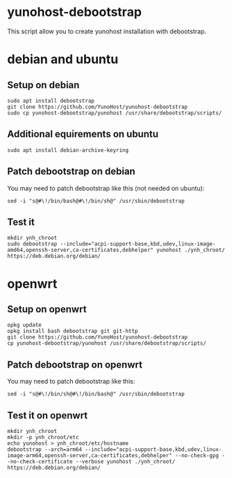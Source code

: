 # yunohost-debootstrap
This script allow you to create yunohost installation with debootstrap.

# debian and ubuntu

## Setup on debian

```
sudo apt install debootstrap
git clone https://github.com/YunoHost/yunohost-debootstrap
sudo cp yunohost-debootstrap/yunohost /usr/share/debootstrap/scripts/
```

## Additional equirements on ubuntu

```
sudo apt install debian-archive-keyring
```

## Patch debootstrap on debian
You may need to patch debootstrap like this (not needed on ubuntu):
```
sed -i "s@#\!/bin/bash@#\!/bin/sh@" /usr/sbin/debootstrap
```

## Test it
```
mkdir ynh_chroot
sudo debootstrap --include="acpi-support-base,kbd,udev,linux-image-amd64,openssh-server,ca-certificates,debhelper" yunohost ./ynh_chroot/ https://deb.debian.org/debian/
```

# openwrt

## Setup on openwrt
```
opkg update
opkg install bash debootstrap git git-http
git clone https://github.com/YunoHost/yunohost-debootstrap
cp yunohost-debootstrap/yunohost /usr/share/debootstrap/scripts/
```

## Patch debootstrap on openwrt
You may need to patch debootstrap like this:
```
sed -i "s@#\!/bin/sh@#\!/bin/bash@" /usr/sbin/debootstrap
```

## Test it on openwrt
```
mkdir ynh_chroot
mkdir -p ynh_chroot/etc
echo yunohost > ynh_chroot/etc/hostname
debootstrap --arch=arm64 --include="acpi-support-base,kbd,udev,linux-image-arm64,openssh-server,ca-certificates,debhelper" --no-check-gpg --no-check-certificate --verbose yunohost ./ynh_chroot/ https://deb.debian.org/debian/
```
